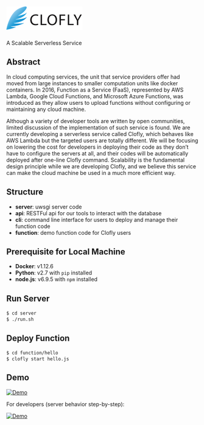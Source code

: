 # ![Clofly](/icon/icon-s.jpg?raw=true "Clofly")

A Scalable Serverless Service

## Abstract

In cloud computing services, the unit that service providers offer had moved from large instances to smaller computation units like docker containers. In 2016, Function as a Service (FaaS), represented by AWS Lambda, Google Cloud Functions, and Microsoft Azure Functions, was introduced as they allow users to upload functions without configuring or maintaining any cloud machine.

Although a variety of developer tools are written by open communities, limited discussion of the implementation of such service is found. We are currently developing a serverless service called Clofly, which behaves like AWS Lambda but the targeted users are totally different. We will be focusing on lowering the cost for developers in deploying their code as they don’t have to configure the servers at all, and their codes will be automatically deployed after one-line Clofly command. Scalability is the fundamental design principle while we are developing Clofly, and we believe this service can make the cloud machine be used in a much more efficient way.

## Structure

- **server**: uwsgi server code
- **api**: RESTFul api for our tools to interact with the database
- **cli**: command line interface for users to deploy and manage their function code
- **function**: demo function code for Clofly users

## Prerequisite for Local Machine

- **Docker**: v1.12.6
- **Python**: v2.7 with `pip` installed
- **node.js**: v6.9.5 with `npm` installed 

## Run Server

    $ cd server
    $ ./run.sh

## Deploy Function

    $ cd function/hello
    $ clofly start hello.js

## Demo

[![Demo](https://img.youtube.com/vi/JqEliUz-NzU/0.jpg)](https://www.youtube.com/watch?v=JqEliUz-NzU)

For developers (server behavior step-by-step):

[![Demo](https://img.youtube.com/vi/G2oxQYaj7zU/0.jpg)](https://www.youtube.com/watch?v=G2oxQYaj7zU)
